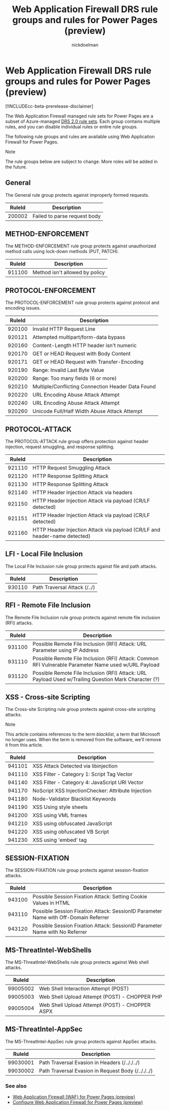 ﻿---
title: Web Application Firewall DRS rule groups and rules for Power Pages (preview)
description: Learn about Web Application Firewall DRS rule groups and rules for Power Pages.
author: nickdoelman
ms.topic: conceptual
ms.custom: 
ms.date: 10/06/2022
ms.author: ndoelman
ms.reviewer: ndoelman
contributors:
    - nickdoelman
    - ProfessorKendrick
---

# Web Application Firewall DRS rule groups and rules for Power Pages (preview)

[!INCLUDEcc-beta-prerelease-disclaimer]

The Web Application Firewall managed rule sets for Power Pages are a subset of Azure-managed [DRS 2.0 rule sets](/azure/web-application-firewall/afds/waf-front-door-drs?tabs=drs20#drs-20). Each group contains multiple rules, and you can disable individual rules or entire rule groups.

The following rule groups and rules are available using Web Application Firewall for Power Pages.

> [!NOTE]
> The rule groups below are subject to change. More roles will be added in the future.

## General

The General rule group protects against improperly formed requests.

| **RuleId** | **Description**                                 |
|------------|-------------------------------------------------|
| 200002     | Failed to parse request body                    |

## METHOD-ENFORCEMENT

The METHOD-ENFORCEMENT rule group protects against unauthorized method calls using lock-down methods (PUT, PATCH).

| **RuleId** | **Description**                 |
|------------|---------------------------------|
| 911100     | Method isn't allowed by policy  |

## PROTOCOL-ENFORCEMENT

The PROTOCOL-ENFORCEMENT rule group protects against protocol and encoding issues.

| **RuleId** | **Description**                                     |
|------------|-----------------------------------------------------|
| 920100     | Invalid HTTP Request Line                           |
| 920121     | Attempted multipart/form-data bypass                |
| 920160     | Content-Length HTTP header isn't numeric            |
| 920170     | GET or HEAD Request with Body Content               |
| 920171     | GET or HEAD Request with Transfer-Encoding          |
| 920190     | Range: Invalid Last Byte Value                      |
| 920200     | Range: Too many fields (6 or more)                  |
| 920210     | Multiple/Conflicting Connection Header Data Found   |
| 920220     | URL Encoding Abuse Attack Attempt                   |
| 920240     | URL Encoding Abuse Attack Attempt                   |
| 920260     | Unicode Full/Half Width Abuse Attack Attempt        |

## PROTOCOL-ATTACK

The PROTOCOL-ATTACK rule group offers protection against header injection, request smuggling, and response splitting.

| **RuleId** | **Description**                                                           |
|------------|---------------------------------------------------------------------------|
| 921110     | HTTP Request Smuggling Attack                                             |
| 921120     | HTTP Response Splitting Attack                                            |
| 921130     | HTTP Response Splitting Attack                                            |
| 921140     | HTTP Header Injection Attack via headers                                  |
| 921150     | HTTP Header Injection Attack via payload (CR/LF detected)                 |
| 921151     | HTTP Header Injection Attack via payload (CR/LF detected)                 |
| 921160     | HTTP Header Injection Attack via payload (CR/LF and header-name detected) |

## LFI - Local File Inclusion

The Local File Inclusion rule group protects against file and path attacks.

| **RuleId** | **Description**              |
|------------|------------------------------|
| 930110     | Path Traversal Attack (/../) |

## RFI - Remote File Inclusion

The Remote File Inclusion rule group protects against remote file inclusion (RFI) attacks.

| **RuleId** | **Description**                                                                                      |
|------------|------------------------------------------------------------------------------------------------------|
| 931100     | Possible Remote File Inclusion (RFI) Attack: URL Parameter using IP Address                          |
| 931110     | Possible Remote File Inclusion (RFI) Attack: Common RFI Vulnerable Parameter Name used w/URL Payload |
| 931120     | Possible Remote File Inclusion (RFI) Attack: URL Payload Used w/Trailing Question Mark Character (?) |

## XSS - Cross-site Scripting

The Cross-site Scripting rule group protects against cross-site scripting attacks.

> [!NOTE]
> This article contains references to the term *blacklist*, a term that Microsoft no longer uses. When the term is removed from the software, we’ll remove it from this article.

| **RuleId** | **Description**                                    |
|------------|----------------------------------------------------|
| 941101     | XSS Attack Detected via libinjection               |
| 941110     | XSS Filter - Category 1: Script Tag Vector         |
| 941140     | XSS Filter - Category 4: JavaScript URI Vector     |
| 941170     | NoScript XSS InjectionChecker: Attribute Injection |
| 941180     | Node-Validator Blacklist Keywords                  |
| 941190     | XSS Using style sheets                             |
| 941200     | XSS using VML frames                               |
| 941210     | XSS using obfuscated JavaScript                    |
| 941220     | XSS using obfuscated VB Script                     |
| 941230     | XSS using 'embed' tag                              |

## SESSION-FIXATION

The SESSION-FIXATION rule group protects against session-fixation attacks.

| **RuleId** | **Description**                                                                     |
|------------|-------------------------------------------------------------------------------------|
| 943100     | Possible Session Fixation Attack: Setting Cookie Values in HTML                     |
| 943110     | Possible Session Fixation Attack: SessionID Parameter Name with Off-Domain Referrer |
| 943120     | Possible Session Fixation Attack: SessionID Parameter Name with No Referrer         |

## MS-ThreatIntel-WebShells

The MS-ThreatIntel-WebShells rule group protects against Web shell attacks.

| **RuleId** | **Description**                                |
|------------|------------------------------------------------|
| 99005002   | Web Shell Interaction Attempt (POST)           |
| 99005003   | Web Shell Upload Attempt (POST) - CHOPPER PHP  |
| 99005004   | Web Shell Upload Attempt (POST) - CHOPPER ASPX |

## MS-ThreatIntel-AppSec

The MS-ThreatIntel-AppSec rule group protects against AppSec attacks.

| **RuleId** | **Description**                                    |
|------------|----------------------------------------------------|
| 99030001   | Path Traversal Evasion in Headers (/.././../)      |
| 99030002   | Path Traversal Evasion in Request Body (/.././../) |

### See also

- [Web Application Firewall (WAF) for Power Pages (preview)](web-application-firewall.md)
- [Configure Web Application Firewall for Power Pages (preview)](configure-web-application-firewall.md)